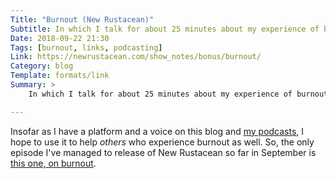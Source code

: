 ```yaml
---
Title: "Burnout (New Rustacean)"
Subtitle: In which I talk for about 25 minutes about my experience of burnout.
Date: 2018-09-22 21:30
Tags: [burnout, links, podcasting]
Link: https://newrustacean.com/show_notes/bonus/burnout/
Category: blog
Template: formats/link
Summary: >
    In which I talk for about 25 minutes about my experience of burnout.

---
```


Insofar as I have a platform and a voice on this blog and [my podcasts], I hope to use it to help *others* who experience burnout as well. So, the only episode I've managed to release of New Rustacean so far in September is [this one, on burnout][link].

[my podcasts]: https://www.chriskrycho.com/podcasts.html
[link]: https://newrustacean.com/show_notes/bonus/burnout/
